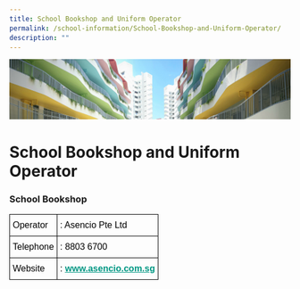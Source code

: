 ```yaml
---
title: School Bookshop and Uniform Operator
permalink: /school-information/School-Bookshop-and-Uniform-Operator/
description: ""
---
```

![](/images/SchoolInformation.jpg)


School Bookshop and Uniform Operator
====================================

### School Bookshop


<style type="text/css">
.tg  {border-collapse:collapse;border-spacing:0;}
.tg td{border-color:black;border-style:solid;border-width:1px;font-family:Arial, sans-serif;font-size:14px;
  overflow:hidden;padding:10px 5px;word-break:normal;}
.tg th{border-color:black;border-style:solid;border-width:1px;font-family:Arial, sans-serif;font-size:14px;
  font-weight:normal;overflow:hidden;padding:10px 5px;word-break:normal;}
.tg .tg-x5q1{font-size:16px;text-align:left;vertical-align:top}
</style>
<table class="tg">
<thead>
  <tr>
    <th class="tg-x5q1"><span style="font-weight:400;color:#000">Operator</span></th>
    <th class="tg-x5q1"><span style="font-weight:400;color:#000">: Asencio Pte Ltd</span></th>
  </tr>
</thead>
<tbody>
  <tr>
    <td class="tg-x5q1"><span style="font-weight:400;color:#000">Telephone</span></td>
    <td class="tg-x5q1"><span style="font-weight:400;color:#000">: 8803 6700</span></td>
  </tr>
  <tr>
    <td class="tg-x5q1"><span style="font-weight:400;color:#000">Website</span></td>
    <td class="tg-x5q1"><span style="font-weight:400;color:#000">:</span> <a href="http://www.asencio.com.sg/"><span style="font-weight:600;text-decoration:underline;color:#009783">www.asencio.com.sg</span></a></td>
  </tr>
</tbody>
</table>